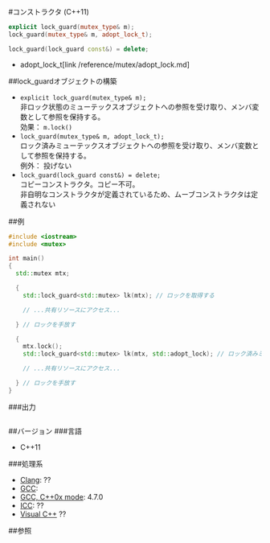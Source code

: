 #コンストラクタ (C++11)
```cpp
explicit lock_guard(mutex_type& m);
lock_guard(mutex_type& m, adopt_lock_t);

lock_guard(lock_guard const&) = delete;
```
* adopt_lock_t[link /reference/mutex/adopt_lock.md]

##lock_guardオブジェクトの構築
- `explicit lock_guard(mutex_type& m);`<br/>非ロック状態のミューテックスオブジェクトへの参照を受け取り、メンバ変数として参照を保持する。<br/>効果： `m.lock()`
- `lock_guard(mutex_type& m, adopt_lock_t);`<br/>ロック済みミューテックスオブジェクトへの参照を受け取り、メンバ変数として参照を保持する。<br/>例外： 投げない
- `lock_guard(lock_guard const&) = delete;`<br/>コピーコンストラクタ。コピー不可。<br/>非自明なコンストラクタが定義されているため、ムーブコンストラクタは定義されない


##例
```cpp
#include <iostream>
#include <mutex>

int main()
{
  std::mutex mtx;

  {
    std::lock_guard<std::mutex> lk(mtx); // ロックを取得する

    // ...共有リソースにアクセス...

  } // ロックを手放す

  {
    mtx.lock();
    std::lock_guard<std::mutex> lk(mtx, std::adopt_lock); // ロック済みミューテックスを渡す

    // ...共有リソースにアクセス...

  } // ロックを手放す
}
```

###出力
```
```

##バージョン
###言語
- C++11

###処理系
- [Clang](/implementation#clang.md): ??
- [GCC](/implementation#gcc.md): 
- [GCC, C++0x mode](/implementation#gcc.md): 4.7.0
- [ICC](/implementation#icc.md): ??
- [Visual C++](/implementation#visual_cpp.md) ??


##参照


